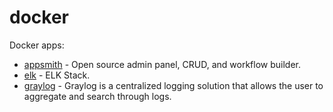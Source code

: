 # docker


 Docker apps:
 * [appsmith](https://appsmith.com/) - Open source admin panel, CRUD, and workflow builder.
 * [elk](https://www.elastic.co/what-is/elk-stack) - ELK Stack.
 * [graylog](https://www.graylog.org/) - Graylog is a centralized logging solution that allows the user to aggregate and search through logs.
